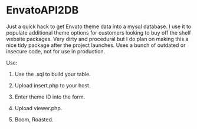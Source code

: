 EnvatoAPI2DB
============

Just a quick hack to get Envato theme data into a mysql database. I use it to populate additional theme options for customers looking to buy off the shelf website packages.  Very dirty and procedural but I do plan on making this a nice tidy package after the project launches. Uses a bunch of outdated or insecure code, not for use in production.

Use:

1) Use the .sql to build your table.

2) Upload insert.php to your host.

3) Enter theme ID into the form.

4) Upload viewer.php.

5) Boom, Roasted.
